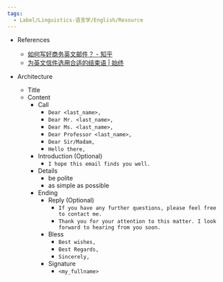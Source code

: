 ```yaml
---
tags:
  - Label/Linguistics-语言学/English/Resource
---
```


- References
    - [如何写好商务英文邮件？ - 知乎](https://www.zhihu.com/question/20870189)
    - [为英文信件选用合适的结束语 | 始终](https://liam.page/2022/10/29/Yonex-AX100zz/)

- Architecture
    - Title
    - Content
        - Call
            - `Dear <last_name>,`
            - `Dear Mr. <last_name>,`
            - `Dear Ms. <last_name>,`
            - `Dear Professor <last_name>,`
            - `Dear Sir/Madam,`
            - `Hello there,`
        - Introduction (Optional)
            - `I hope this email finds you well.`
        - Details
            - be polite
            - as simple as possible
        - Ending
            - Reply (Optional)
                - `If you have any further questions, please feel free to contact me.`
                - `Thank you for your attention to this matter. I look forward to hearing from you soon.`
            - Bless
                - `Best wishes,`
                - `Best Regards,`
                - `Sincerely,`
            - Signature
                - `<my_fullname>`
